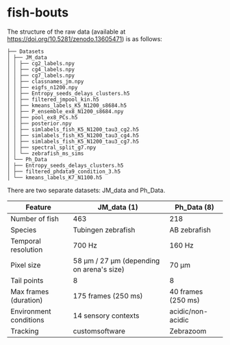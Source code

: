 # fish-bouts

The structure of the raw data (available at https://doi.org/10.5281/zenodo.13605471) is as follows:

```
├── Datasets
│ ├── JM_data
│ │ ├── cg2_labels.npy
│ │ ├── cg4_labels.npy
│ │ ├── cg7_labels.npy
│ │ ├── classnames_jm.npy
│ │ ├── eigfs_n1200.npy
│ │ ├── Entropy_seeds_delays_clusters.h5
│ │ ├── filtered_jmpool_kin.h5
│ │ ├── kmeans_labels_K5_N1200_s8684.h5
│ │ ├── P_ensemble_ex8_N1200_s8684.npy
│ │ ├── pool_ex8_PCs.h5
│ │ ├── posterior.npy
│ │ ├── simlabels_fish_K5_N1200_tau3_cg2.h5
│ │ ├── simlabels_fish_K5_N1200_tau3_cg4.h5
│ │ ├── simlabels_fish_K5_N1200_tau3_cg7.h5
│ │ ├── spectral_split_g7.npy
│ │ └── zebrafish_ms_sims
│ └── Ph_Data
│ ├── Entropy_seeds_delays_clusters.h5
│ ├── filtered_phdata9_condition_3.h5
│ └── kmeans_labels_K7_N1100.h5
```

There are two separate datasets: JM_data and Ph_Data.

| Feature              | JM_data (1)                 | Ph_Data (8)               |
|----------------------|-----------------------------|---------------------------|
| Number of fish       | 463                         | 218                       |
| Species              | Tubingen zebrafish          | AB zebrafish              |
| Temporal resolution  | 700 Hz                      | 160 Hz                    |
| Pixel size           | 58 µm / 27 µm (depending on arena's size)               | 70 µm                     |
| Tail points          | 8                           | 8                         |
| Max frames (duration) | 175 frames (250 ms)        | 40 frames (250 ms)        |
| Environment conditions | 14 sensory contexts      | acidic/non-acidic      |
| Tracking             | customsoftware        | Zebrazoom       |

